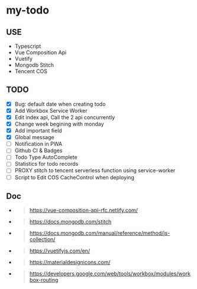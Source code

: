 # my-todo

## USE

- Typescript
- Vue Composition Api
- Vuetify
- Mongodb Stitch
- Tencent COS

## TODO

- [x] Bug: default date when creating todo
- [x] Add Workbox Service Worker
- [x] Edit index api, Call the 2 api concurrently
- [x] Change week begining with monday
- [x] Add important field
- [x] Global message
- [ ] Notification in PWA
- [ ] Github CI & Badges
- [ ] Todo Type AutoComplete
- [ ] Statistics for todo records
- [ ] PROXY stitch to tencent serverless function using service-worker
- [ ] Script to Edit COS CacheControl when deploying

## Doc

- > https://vue-composition-api-rfc.netlify.com/
- > https://docs.mongodb.com/stitch
- > https://docs.mongodb.com/manual/reference/method/js-collection/
- > https://vuetifyjs.com/en/
- > https://materialdesignicons.com/
- > https://developers.google.com/web/tools/workbox/modules/workbox-routing
